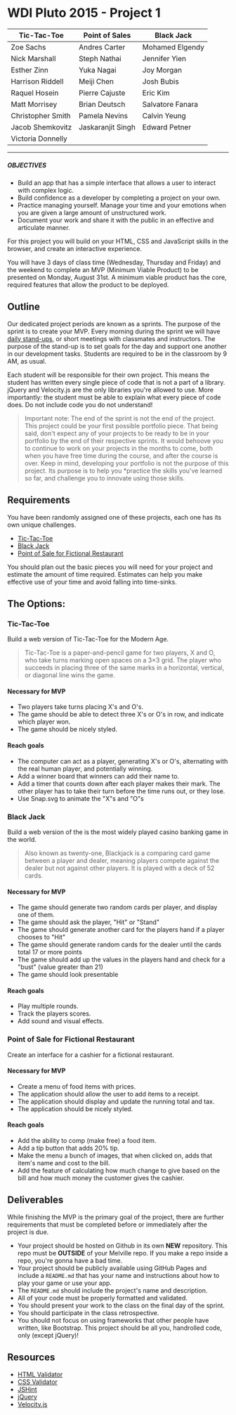 # WDI Pluto 2015 - Project 1

| Tic-Tac-Toe       | Point of Sales    | Black Jack       |
|-------------------|-------------------|------------------|
| Zoe Sachs         | Andres Carter     | Mohamed Elgendy  |
| Nick Marshall     | Steph Nathai      | Jennifer Yien    |
| Esther Zinn       | Yuka Nagai        | Joy Morgan       |
| Harrison Riddell  | Meiji Chen        | Josh Bubis       |
| Raquel Hosein     | Pierre Cajuste    | Eric Kim         |
| Matt Morrisey     | Brian Deutsch     | Salvatore Fanara |
| Christopher Smith | Pamela Nevins     | Calvin Yeung     |
| Jacob Shemkovitz  | Jaskaranjit Singh | Edward Petner    |
| Victoria Donnelly |

---

##### OBJECTIVES

- Build an app that has a simple interface that allows a user to interact with complex logic.
- Build confidence as a developer by completing a project on your own.
- Practice managing yourself. Manage your time and your emotions when you are given a large amount of unstructured work.
- Document your work and share it with the public in an effective and articulate manner.

For this project you will build on your HTML, CSS and JavaScript skills in the browser, and create an interactive experience.

You will have 3 days of class time (Wednesday, Thursday and Friday) and the weekend to complete an MVP (Minimum Viable Product) to be presented on Monday, August 31st. A minimum viable product has the core, required features that allow the product to be deployed.

## Outline

Our dedicated project periods are known as a sprints. The purpose of the sprint is to create your MVP. Every morning during the sprint we will have [daily stand-ups](stand-ups-project-1.md), or short meetings with classmates and instructors. The purpose of the stand-up is to set goals for the day and support one another in our development tasks. Students are required to be in the classroom by 9 AM, as usual.

Each student will be responsible for their own project. This means the student has written every single piece of code that is not a part of a library. jQuery and Velocity.js are the only libraries you're allowed to use. More importantly: the student must be able to explain what every piece of code does. Do not include code you do not understand!

>Important note: The end of the sprint is not the end of the project. This project could be your first possible portfolio piece. That being said, don't expect any of your projects to be ready to be in your portfolio by the end of their respective sprints. It would behoove you to continue to work on your projects in the months to come, both when you have free time during the course, and after the course is over. Keep in mind, developing your portfolio is not the purpose of this project. Its purpose is to help you *practice the skills you've learned so far, and challenge you to innovate using those skills.


## Requirements

You have been randomly assigned one of these projects, each one has its own unique challenges.

- [Tic-Tac-Toe](http://en.wikipedia.org/wiki/Tic-tac-toe)
- [Black Jack](https://www.youtube.com/watch?v=tQJGbbk3WUs)
- [Point of Sale for Fictional Restaurant](http://en.wikipedia.org/wiki/Point_of_sale)

You should plan out the basic pieces you will need for your project and estimate the amount of time required.  Estimates can help you make effective use of your time and avoid falling into time-sinks.

## The Options:

### Tic-Tac-Toe

Build a web version of Tic-Tac-Toe for the Modern Age.

> Tic-Tac-Toe is a paper-and-pencil game for two players, X and O, who take turns marking open spaces on a 3×3 grid. The player who succeeds in placing three of the same marks in a horizontal, vertical, or diagonal line wins the game.

#### Necessary for MVP

- Two players take turns placing X's and O's.
- The game should be able to detect three X's or O's in row, and indicate which player won.
- The game should be nicely styled.

#### Reach goals

- The computer can act as a player, generating X's or O's, alternating with the real human player, and potentially winning.
- Add a winner board that winners can add their name to.
- Add a timer that counts down after each player makes their mark. The other player has to take their turn before the time runs out, or they lose.
- Use Snap.svg to animate the "X"s and "O"s

### Black Jack

Build a web version of the is the most widely played casino banking game in the world.

> Also known as twenty-one,  Blackjack is a comparing card game between a player and dealer, meaning players compete against the dealer but not against other players. It is played with a deck of 52 cards.

#### Necessary for MVP

- The game should generate two random cards per player, and display one of them.
- The game should ask the player, "Hit" or "Stand"
- The game should generate another card for the players hand if a player chooses to "Hit"
- The game should generate random cards for the dealer until the cards total 17 or more points
- The game should add up the values in the players hand and check for a "bust" (value greater than 21)
- The game should look presentable

#### Reach goals

- Play multiple rounds.
- Track the players scores.
- Add sound and visual effects.

### Point of Sale for Fictional Restaurant

Create an interface for a cashier for a fictional restaurant.

#### Necessary for MVP

- Create a menu of food items with prices.
- The application should allow the user to add items to a receipt.
- The application should display and update the running total and tax.
- The application should be nicely styled.

#### Reach goals

- Add the ability to comp (make free) a food item.
- Add a tip button that adds 20% tip.
- Make the menu a bunch of images, that when clicked on, adds that item's name and cost to the bill.
- Add the feature of calculating how much change to give based on the bill and how much money the customer gives the cashier.

## Deliverables

While finishing the MVP is the primary goal of the project, there are further requirements that must be completed before or immediately after the project is due.

- Your project should be hosted on Github in its own **NEW** repository. This repo must be **OUTSIDE** of your Melville repo. If you make a repo inside a repo, you're gonna have a bad time.
- Your project should be publicly available using GitHub Pages and include a `README.md` that has your name and instructions about how to play your game or use your app.
- The `README.md` should include the project's name and description.
- All of your code must be properly formatted and validated.
- You should present your work to the class on the final day of the sprint.
- You should participate in the class retrospective.
- You should not focus on using frameworks that other people have written, like Bootstrap. This project should be all you, handrolled code, only (except jQuery)!

## Resources

- [HTML Validator](https://validator.w3.org/)
- [CSS Validator](https://jigsaw.w3.org/css-validator/)
- [JSHint](http://jshint.com/)
- [jQuery](http://jquery.com/)
- [Velocity.js](http://julian.com/research/velocity/)
